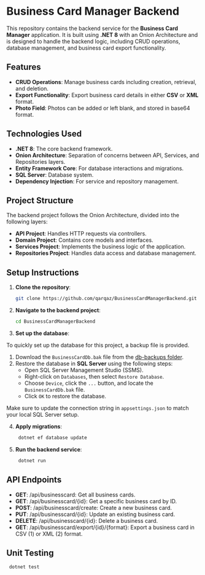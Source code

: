 # Business Card Manager Backend

This repository contains the backend service for the **Business Card Manager** application. It is built using **.NET 8** with an Onion Architecture and is designed to handle the backend logic,
including CRUD operations, database management, and business card export functionality.

## Features

- **CRUD Operations**: Manage business cards including creation, retrieval, and deletion.
- **Export Functionality**: Export business card details in either **CSV** or **XML** format.
- **Photo Field**: Photos can be added or left blank, and stored in base64 format.

## Technologies Used

- **.NET 8**: The core backend framework.
- **Onion Architecture**: Separation of concerns between API, Services, and Repositories layers.
- **Entity Framework Core**: For database interactions and migrations.
- **SQL Server**: Database system.
- **Dependency Injection**: For service and repository management.

## Project Structure

The backend project follows the Onion Architecture, divided into the following layers:

- **API Project**: Handles HTTP requests via controllers.
- **Domain Project**: Contains core models and interfaces.
- **Services Project**: Implements the business logic of the application.
- **Repositories Project**: Handles data access and database management.

## Setup Instructions

1. **Clone the repository**:
   ```bash
   git clone https://github.com/qarqaz/BusinessCardManagerBackend.git

2. **Navigate to the backend project**:
   ```bash
   cd BusinessCardManagerBackend
   
3. **Set up the database**:
   
To quickly set up the database for this project, a backup file is provided.

1. Download the `BusinessCardDb.bak` file from the [db-backups folder](https://github.com/qarqaz/BusinessCardManagerBackend/tree/StableReleaseV1/db-backups).
2. Restore the database in **SQL Server** using the following steps:
   - Open SQL Server Management Studio (SSMS).
   - Right-click on `Databases`, then select `Restore Database`.
   - Choose `Device`, click the `...` button, and locate the `BusinessCardDb.bak` file.
   - Click `OK` to restore the database.
   
Make sure to update the connection string in `appsettings.json` to match your local SQL Server setup.
   
4. **Apply migrations**:
   ```bash
    dotnet ef database update
   
5. **Run the backend service**:
   ```bash
    dotnet run

## API Endpoints

- **GET**: /api/businesscard: Get all business cards.
- **GET**: /api/businesscard/{id}: Get a specific business card by ID.
- **POST**: /api/businesscard/create: Create a new business card.
- **PUT**: /api/businesscard/{id}: Update an existing business card.
- **DELETE**: /api/businesscard/{id}: Delete a business card.
- **GET**: /api/businesscard/export/{id}/{format}: Export a business card in CSV (1) or XML (2) format.

## Unit Testing

   ```bash
    dotnet test
